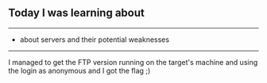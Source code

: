 ## Today I was learning about 
---
- about servers and their potential weaknesses
---
I managed to get the FTP version running on the target's machine and using the login as anonymous and I got the flag ;)
